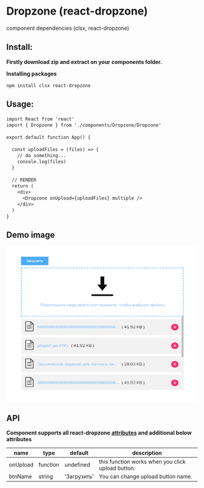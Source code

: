 # Dropzone (react-dropzone)

component dependencies (clsx, react-dropzone)

## Install:

**Firstly download zip and extract on your components folder.**

**Installing packages**

```
npm install clsx react-dropzone
```

## Usage:

```
import React from 'react'
import { Dropzone } from './components/Dropzone/Dropzone'

export default function App() {

  const uploadFiles = (files) => {
    // do something...
    console.log(files)
  }

  // RENDER
  return (
    <div>
      <Dropzone onUpload={uploadFiles} multiple />
    </div>
  )
}
```

## Demo image

<img align="center" width="500" height="410" src="https://github.com/mkuysunov/Dropzone-react-dropzone-/blob/main/images/demo-image.png">

## API

<strong>
  Component supports all react-dropzone 
  <a href="https://react-dropzone.js.org/#src" target="_blank">attributes</a>
  and additional below attributes
</strong>  




| name     | type     | default     | description                                       |
| -------- | -------- | ----------- | ------------------------------------------------- |
| onUpload | function | undefined   | this function works when you click upload button. |
| btnName  | string   | 'Загрузить' | You can change upload button name.                |


